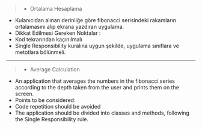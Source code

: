 >* Ortalama Hesaplama
* Kulanıcıdan alınan derinliğe göre fibonacci serisindeki rakamların ortalamasını alıp ekrana yazdıran uygulama.
* Dikkat Edilmesi Gereken Noktalar :
* Kod tekrarından kaçınılmalı
* Single Responsibility kuralına uygun şekilde, uygulama sınıflara ve metotlara bölünmeli.
***
>* Average Calculation
* An application that averages the numbers in the fibonacci series according to the depth taken from the user and prints them on the screen.
* Points to be considered:
* Code repetition should be avoided
* The application should be divided into classes and methods, following the Single Responsibility rule.